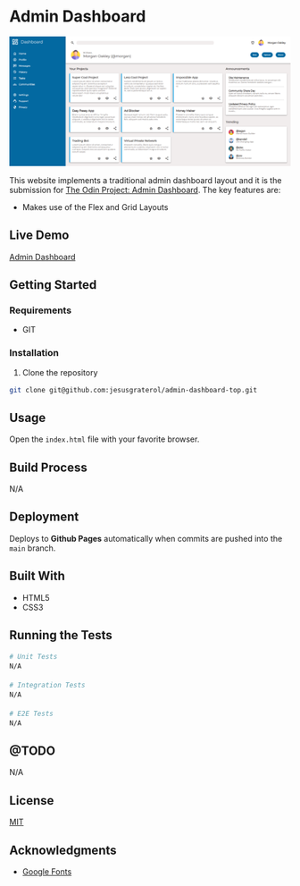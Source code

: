 # Admin Dashboard

![Admin Dashboard](./readme-assets/screenshot-01.png)

This website implements a traditional admin dashboard layout and it is the submission for [The Odin Project: Admin Dashboard](https://www.theodinproject.com/lessons/node-path-intermediate-html-and-css-admin-dashboard). The key features are:

- Makes use of the Flex and Grid Layouts





## Live Demo

[Admin Dashboard](https://jesusgraterol.github.io/admin-dashboard-top/)





## Getting Started

### Requirements

- GIT

### Installation

1) Clone the repository
```bash
git clone git@github.com:jesusgraterol/admin-dashboard-top.git
```





## Usage

Open the `index.html` file with your favorite browser.





## Build Process

N/A





## Deployment

Deploys to **Github Pages** automatically when commits are pushed into the `main` branch.






## Built With

- HTML5
- CSS3





## Running the Tests

```bash
# Unit Tests
N/A

# Integration Tests
N/A

# E2E Tests
N/A
```





## @TODO

N/A





## License

[MIT](https://choosealicense.com/licenses/mit/)





## Acknowledgments

- [Google Fonts](https://fonts.google.com/icons)